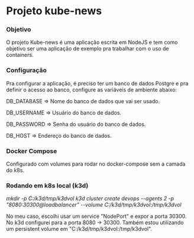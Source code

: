# Projeto kube-news

### Objetivo
O projeto Kube-news é uma aplicação escrita em NodeJS e tem como objetivo ser uma aplicação de exemplo pra trabalhar com o uso de containers.

### Configuração
Pra configurar a aplicação, é preciso ter um banco de dados Postgre e pra definir o acesso ao banco, configure as variáveis de ambiente abaixo:

DB_DATABASE => Nome do banco de dados que vai ser usado.

DB_USERNAME => Usuário do banco de dados.

DB_PASSWORD => Senha do usuário do banco de dados.

DB_HOST => Endereço do banco de dados.

### Docker Compose
Configurado com volumes para rodar no docker-compose sem a camada do k8s.

### Rodando em k8s local (k3d)
_mkdir -p C:/k3d/tmp/k3dvol_
_k3d cluster create devops --agents 2 -p "8080:30300@loadbalancer" --volume C:/k3d/tmp/k3dvol:/tmp/k3dvol_

No meu caso, escolhi usar um service "NodePort" e expor a porta 30300. No k3d configurei para a porta 8080 -> 30300.
Também estou utilizando um persistent volume em "C:/k3d/tmp/k3dvol:/tmp/k3dvol".